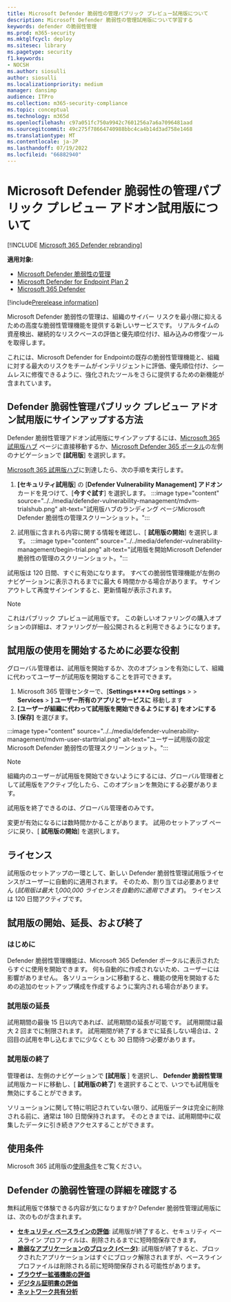```yaml
---
title: Microsoft Defender 脆弱性の管理パブリック プレビュー試用版について
description: Microsoft Defender 脆弱性の管理試用版について学習する
keywords: defender の脆弱性管理
ms.prod: m365-security
ms.mktglfcycl: deploy
ms.sitesec: library
ms.pagetype: security
f1.keywords:
- NOCSH
ms.author: siosulli
author: siosulli
ms.localizationpriority: medium
manager: dansimp
audience: ITPro
ms.collection: m365-security-compliance
ms.topic: conceptual
ms.technology: m365d
ms.openlocfilehash: c97a051fc750a9942c7601256a7a6a7096481aad
ms.sourcegitcommit: 49c275f78664740988bbc4ca4b14d3ad758e1468
ms.translationtype: MT
ms.contentlocale: ja-JP
ms.lasthandoff: 07/19/2022
ms.locfileid: "66882940"
---
```

# <a name="about-the-microsoft-defender-vulnerability-management-public-preview-add-on-trial"></a>Microsoft Defender 脆弱性の管理パブリック プレビュー アドオン試用版について

[!INCLUDE [Microsoft 365 Defender rebranding](../../includes/microsoft-defender.md)]

**適用対象:**

- [Microsoft Defender 脆弱性の管理](../defender-vulnerability-management/index.yml)
- [Microsoft Defender for Endpoint Plan 2](https://go.microsoft.com/fwlink/p/?linkid=2154037)
- [Microsoft 365 Defender](https://go.microsoft.com/fwlink/?linkid=2118804)

[!include[Prerelease information](../../includes/prerelease.md)]

Microsoft Defender 脆弱性の管理は、組織のサイバー リスクを最小限に抑えるための高度な脆弱性管理機能を提供する新しいサービスです。 リアルタイムの資産検出、継続的なリスクベースの評価と優先順位付け、組み込みの修復ツールを取得します。

これには、Microsoft Defender for Endpointの既存の脆弱性管理機能と、組織に対する最大のリスクをチームがインテリジェントに評価、優先順位付け、シームレスに修復できるように、強化されたツールをさらに提供するための新機能が含まれています。

## <a name="how-to-sign-up-for-the-defender-vulnerability-management-public-preview-add-on-trial"></a>Defender 脆弱性管理パブリック プレビュー アドオン試用版にサインアップする方法

Defender 脆弱性管理アドオン試用版にサインアップするには、[Microsoft 365 試用版ハブ](https://security.microsoft.com/trialHorizontalHub) ページに直接移動するか、[Microsoft Defender 365 ポータル](https://security.microsoft.com/homepage)の左側のナビゲーションで **[試用版**] を選択します。

[Microsoft 365 試用版ハブ](https://security.microsoft.com/trialHorizontalHub)に到達したら、次の手順を実行します。

1. **[セキュリティ試用版**] の [**Defender Vulnerability Management] アドオン** カードを見つけて、[**今すぐ試す**] を選択します。
:::image type="content" source="../../media/defender-vulnerability-management/mdvm-trialshub.png" alt-text="試用版ハブのランディング ページMicrosoft Defender 脆弱性の管理スクリーンショット。":::

2. 試用版に含まれる内容に関する情報を確認し、[ **試用版の開始**] を選択します。
:::image type="content" source="../../media/defender-vulnerability-management/begin-trial.png" alt-text="試用版を開始Microsoft Defender 脆弱性の管理のスクリーンショット。":::

試用版は 120 日間、すぐに有効になります。 すべての脆弱性管理機能が左側のナビゲーションに表示されるまでに最大 6 時間かかる場合があります。 サインアウトして再度サインインすると、更新情報が表示されます。

> [!NOTE]
> これはパブリック プレビュー試用版です。 この新しいオファリングの購入オプションの詳細は、オファリングが一般公開されると利用できるようになります。

## <a name="required-roles-for-starting-the-trial"></a>試用版の使用を開始するために必要な役割

グローバル管理者は、試用版を開始するか、次のオプションを有効にして、組織に代わってユーザーが試用版を開始することを許可できます。

1. Microsoft 365 管理センターで、[**Settings****Org settings** >  > **Services** > **] ユーザー所有のアプリとサービスに** 移動します
2. **[ユーザーが組織に代わって試用版を開始できるようにする] をオンにする**
3. **[保存]** を選びます。

:::image type="content" source="../../media/defender-vulnerability-management/mdvm-user-starttrial.png" alt-text="ユーザー試用版の設定Microsoft Defender 脆弱性の管理スクリーンショット。":::

> [!NOTE]
> 組織内のユーザーが試用版を開始できないようにするには、グローバル管理者として試用版をアクティブ化したら、このオプションを無効にする必要があります。
>
> 試用版を終了できるのは、グローバル管理者のみです。

変更が有効になるには数時間かかることがあります。 試用のセットアップ ページに戻り、[ **試用版の開始**] を選択します。

## <a name="licensing"></a>ライセンス

試用版のセットアップの一環として、新しい Defender 脆弱性管理試用版ライセンスがユーザーに自動的に適用されます。 そのため、割り当ては必要ありません (_試用版は最大 1,000,000 ライセンスを自動的に適用できます_)。 ライセンスは 120 日間アクティブです。

## <a name="getting-started-extending-and-ending-the-trial"></a>試用版の開始、延長、および終了

### <a name="getting-started"></a>はじめに

Defender 脆弱性管理機能は、Microsoft 365 Defender ポータルに表示されたらすぐに使用を開始できます。 何も自動的に作成されないため、ユーザーには影響がありません。 各ソリューションに移動すると、機能の使用を開始するための追加のセットアップ構成を作成するように案内される場合があります。

### <a name="extending-the-trial"></a>試用版の延長

試用期間の最後 15 日以内であれば、試用期間の延長が可能です。 試用期間は最大 2 回までに制限されます。 試用期間が終了するまでに延長しない場合は、2 回目の試用を申し込むまでに少なくとも 30 日間待つ必要があります。

### <a name="ending-the-trial"></a>試用版の終了

管理者は、左側のナビゲーションで **[試用版** ] を選択し、 **Defender 脆弱性管理** 試用版カードに移動し、[ **試用版の終了**] を選択することで、いつでも試用版を無効にすることができます。

ソリューションに関して特に明記されていない限り、試用版データは完全に削除される前に、通常は 180 日間保持されます。 そのときまでは、試用期間中に収集したデータに引き続きアクセスすることができます。

## <a name="terms-and-conditions"></a>使用条件

Microsoft 365 試用版の[使用条件](/legal/microsoft-365/microsoft-365-trial)をご覧ください。

## <a name="learn-more-about-defender-vulnerability-management"></a>Defender の脆弱性管理の詳細を確認する

無料試用版で体験できる内容が気になりますか? Defender 脆弱性管理試用版には、次のものが含まれます。

- **[セキュリティ ベースラインの評価](tvm-security-baselines.md)**: 試用版が終了すると、セキュリティ ベースライン プロファイルは、削除されるまでに短時間保存できます。
- **[脆弱なアプリケーションのブロック (ベータ)](tvm-block-vuln-apps.md)**: 試用版が終了すると、ブロックされたアプリケーションはすぐにブロック解除されますが、ベースライン プロファイルは削除される前に短時間保存される可能性があります。
- **[ブラウザー拡張機能の評価](tvm-browser-extensions.md)**
- **[デジタル証明書の評価](tvm-certificate-inventory.md)**
- **[ネットワーク共有分析](tvm-network-share-assessment.md)**
